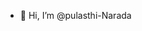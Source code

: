 - 👋 Hi, I’m @pulasthi-Narada
<!--- - 👀 I’m interested in ...
- 🌱 I’m currently learning ...
- 💞️ I’m looking to collaborate on ...
- 📫 How to reach me ...
--->

<!---
pulasthi-Narada/pulasthi-Narada is a ✨ special ✨ repository because its `README.md` (this file) appears on your GitHub profile.
You can click the Preview link to take a look at your changes.
--->
